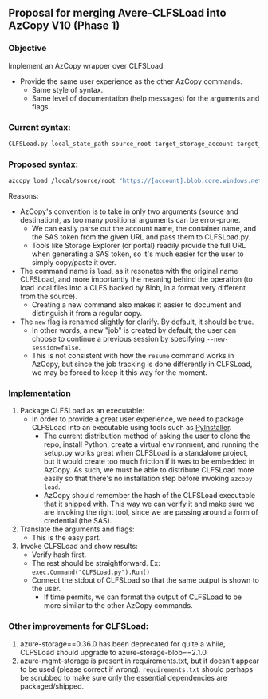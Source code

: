 ## Proposal for merging Avere-CLFSLoad into AzCopy V10 (Phase 1)

### Objective
Implement an AzCopy wrapper over CLFSLoad:
  - Provide the same user experience as the other AzCopy commands.
    - Same style of syntax.
    - Same level of documentation (help messages) for the arguments and flags.

### Current syntax:
```bash
CLFSLoad.py local_state_path source_root target_storage_account target_container sas_token --new
```
 
### Proposed syntax:
```bash
azcopy load /local/source/root "https://[account].blob.core.windows.net/[container]?[SAS]" --state-path="/local/path" --new-session=true
``` 
Reasons:
- AzCopy's convention is to take in only two arguments (source and destination), as too many positional arguments can be error-prone.
    - We can easily parse out the account name, the container name, and the SAS token from the given URL and pass them to CLFSLoad.py.
    - Tools like Storage Explorer (or portal) readily provide the full URL when generating a SAS token, so it's much easier for the user to simply copy/paste it over.
- The command name is `load`, as it resonates with the original name CLFSLoad, and more importantly the meaning behind the operation (to load local files into a CLFS backed by Blob, in a format very different from the source).
    - Creating a new command also makes it easier to document and distinguish it from a regular copy. 
- The `new` flag is renamed slightly for clarify. By default, it should be true.
    - In other words, a new "job" is created by default; the user can choose to continue a previous session by specifying `--new-session=false`.
    - This is not consistent with how the `resume` command works in AzCopy, but since the job tracking is done differently in CLFSLoad, we may be forced to keep it this way for the moment.

### Implementation
1. Package CLFSLoad as an executable:
    - In order to provide a great user experience, we need to package CLFSLoad into an executable using tools such as [PyInstaller](https://www.pyinstaller.org).
        - The current distribution method of asking the user to clone the repo, install Python, create a virtual environment, and running the setup.py works great when CLFSLoad is a standalone project, but it would create too much friction if it was to be embedded in AzCopy. As such, we must be able to distribute CLFSLoad more easily so that there's no installation step before invoking `azcopy load`.
        - AzCopy should remember the hash of the CLFSLoad executable that it shipped with. This way we can verify it and make sure we are invoking the right tool, since we are passing around a form of credential (the SAS).
2. Translate the arguments and flags:
    - This is the easy part.
3. Invoke CLFSLoad and show results:
    - Verify hash first.
    - The rest should be straightforward. Ex: `exec.Command("CLFSLoad.py").Run()`
    - Connect the stdout of CLFSLoad so that the same output is shown to the user. 
        - If time permits, we can format the output of CLFSLoad to be more similar to the other AzCopy commands.

### Other improvements for CLFSLoad:
1.	azure-storage==0.36.0 has been deprecated for quite a while, CLFSLoad should upgrade to azure-storage-blob==2.1.0
2.	azure-mgmt-storage is present in requirements.txt, but it doesn't appear to be used (please correct if wrong). `requirements.txt` should perhaps be scrubbed to make sure only the essential dependencies are packaged/shipped.
